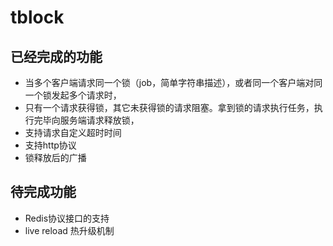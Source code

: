 # tblock
## 已经完成的功能
 - 当多个客户端请求同一个锁（job，简单字符串描述），或者同一个客户端对同一个锁发起多个请求时，
 - 只有一个请求获得锁，其它未获得锁的请求阻塞。拿到锁的请求执行任务，执行完毕向服务端请求释放锁，
 - 支持请求自定义超时时间
 - 支持http协议
 - 锁释放后的广播
 
## 待完成功能
 - Redis协议接口的支持
 - live reload 热升级机制
